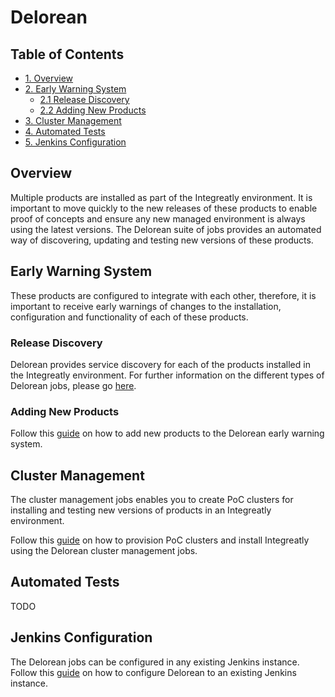
# Delorean

## Table of Contents
  - [1. Overview](#overview)
  - [2. Early Warning System](#early-warning-system)
    - [2.1 Release Discovery](#release-discovery)
    - [2.2 Adding New Products](#adding-new-products)
  - [3. Cluster Management](#cluster-management)
  - [4. Automated Tests](#automated-tests)
  - [5. Jenkins Configuration](#jenkins-configuration)

## Overview
Multiple products are installed as part of the Integreatly environment. It is important to move quickly to the new releases of these products to enable proof of concepts and ensure any new managed environment is always using the latest versions. The Delorean suite of jobs provides an automated way of discovering, updating and testing new versions of these products.

## Early Warning System
These products are configured to integrate with each other, therefore, it is important to receive early warnings of changes to the installation, configuration and functionality of each of these products.

### Release Discovery
Delorean provides service discovery for each of the products installed in the Integreatly environment. For further information on the different types of Delorean jobs, please go [here](delorean/early-warning-system.md).

### Adding New Products
Follow this [guide](delorean/add-new-product.md) on how to add new products to the Delorean early warning system.

## Cluster Management
The cluster management jobs enables you to create PoC clusters for installing and testing new versions of products in an Integreatly environment.

Follow this [guide](delorean/cluster-management.md) on how to provision PoC clusters and install Integreatly using the Delorean cluster management jobs.

## Automated Tests
TODO

## Jenkins Configuration
The Delorean jobs can be configured in any existing Jenkins instance. Follow this [guide](delorean/configuring-jenkins.md) on how to configure Delorean to an existing Jenkins instance.